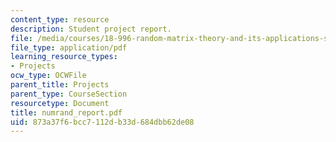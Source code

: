 ```yaml
---
content_type: resource
description: Student project report.
file: /media/courses/18-996-random-matrix-theory-and-its-applications-spring-2004/873a37f6bcc7112db33d684dbb62de08_numrand_report.pdf
file_type: application/pdf
learning_resource_types:
- Projects
ocw_type: OCWFile
parent_title: Projects
parent_type: CourseSection
resourcetype: Document
title: numrand_report.pdf
uid: 873a37f6-bcc7-112d-b33d-684dbb62de08
---
```

